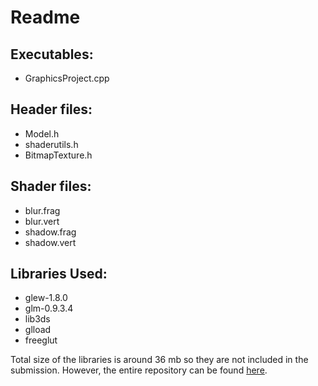 # Readme

## Executables: 

* GraphicsProject.cpp

## Header files:

* Model.h
* shaderutils.h
* BitmapTexture.h

## Shader files:

* blur.frag
* blur.vert
* shadow.frag
* shadow.vert

## Libraries Used:

* glew-1.8.0
* glm-0.9.3.4
* lib3ds
* glload
* freeglut

Total size of the libraries is around 36 mb so they are not included in the submission. However, the entire repository can be found [here](https://github.com/prongsreal/graphics-project). 

